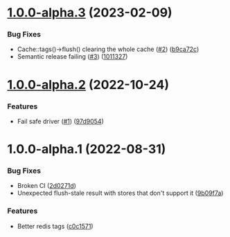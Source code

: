 # [1.0.0-alpha.3](https://github.com/tenantcloud/laravel-better-cache/compare/v1.0.0-alpha.2...v1.0.0-alpha.3) (2023-02-09)


### Bug Fixes

* Cache::tags()->flush() clearing the whole cache ([#2](https://github.com/tenantcloud/laravel-better-cache/issues/2)) ([b9ca72c](https://github.com/tenantcloud/laravel-better-cache/commit/b9ca72c9a5b7c7fd319501cc7fead3a7e98f467e))
* Semantic release failing ([#3](https://github.com/tenantcloud/laravel-better-cache/issues/3)) ([1011327](https://github.com/tenantcloud/laravel-better-cache/commit/10113275e52c76fe2e525b1aea95d5f6276ccd22))

# [1.0.0-alpha.2](https://github.com/tenantcloud/laravel-better-cache/compare/v1.0.0-alpha.1...v1.0.0-alpha.2) (2022-10-24)


### Features

* Fail safe driver ([#1](https://github.com/tenantcloud/laravel-better-cache/issues/1)) ([97d9054](https://github.com/tenantcloud/laravel-better-cache/commit/97d9054df08980bc69491fbb592d01e6cba2eb7c))

# 1.0.0-alpha.1 (2022-08-31)


### Bug Fixes

* Broken CI ([2d0271d](https://github.com/tenantcloud/laravel-better-cache/commit/2d0271d8822dbb688142589b50d82c432c447806))
* Unexpected flush-stale result with stores that don't support it ([9b09f7a](https://github.com/tenantcloud/laravel-better-cache/commit/9b09f7af7c85557365479dc37a9642e93500214a))


### Features

* Better redis tags ([c0c1571](https://github.com/tenantcloud/laravel-better-cache/commit/c0c15719511cd33baed821b6c6b338ae13e9504a))
